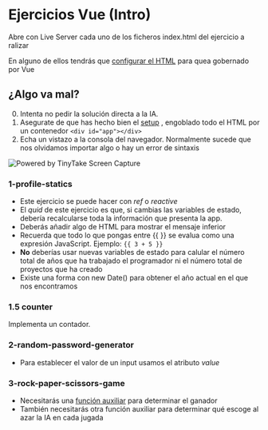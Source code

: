 # Ejercicios Vue (Intro)

Abre con Live Server cada uno de los ficheros index.html del ejercicio a ralizar

En alguno de ellos tendrás que [configurar el HTML](https://vuejs.org/guide/quick-start.html#using-the-global-build) para quea gobernado por Vue 

## ¿Algo va mal?


0. Intenta no pedir la solución directa a la IA.
1. Asegurate de que has hecho bien el [setup]((https://vuejs.org/guide/quick-start.html#using-the-global-build)) , engoblado todo el HTML por un contenedor `<div id="app"></div>` 
2. Echa un vistazo a la consola del navegador. Normalmente sucede que nos olvidamos importar algo o hay un error de sintaxis
<img src="https://oscarm.tinytake.com/media/17910d3?filename=1753086794204_TinyTake21-07-2025-10-33-00_638886835924646084.png&sub_type=thumbnail_preview&type=attachment&width=615&height=486" title="Powered by TinyTake Screen Capture"/>


### 1-profile-statics

- Este ejercicio se puede hacer con _ref_ o _reactive_
- El _quid_ de este ejercicio es que, si cambias las variables de estado, debería recalcularse toda la información que presenta la app.
- Deberás añadir algo de HTML para mostrar el mensaje inferior
- Recuerda que todo lo que pongas entre {{ }} se evalua como una expresión JavaScript. Ejemplo: `{{ 3 + 5 }}`
- **No** deberías usar nuevas variables de estado para calular el número total de años que ha trabajado el programador ni el número total de proyectos que ha creado
- Existe una forma con new Date() para obtener el año actual en el que nos encontramos

### 1.5 counter

Implementa un contador. 

### 2-random-password-generator

- Para establecer el valor de un input usamos el atributo _value_

### 3-rock-paper-scissors-game

- Necesitarás una [función auxiliar](https://www.codewars.com/kata/5672a98bdbdd995fad00000f) para determinar el ganador 
- También necesitarás otra función auxiliar para determinar qué escoge al azar la IA en cada jugada
